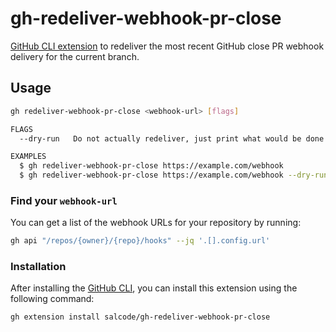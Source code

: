 # gh-redeliver-webhook-pr-close

[GitHub CLI extension](https://docs.github.com/en/github-cli/github-cli/using-github-cli-extensions) to redeliver the most recent GitHub close PR webhook delivery for the current branch.

## Usage

```bash
gh redeliver-webhook-pr-close <webhook-url> [flags]

FLAGS
  --dry-run   Do not actually redeliver, just print what would be done.

EXAMPLES
  $ gh redeliver-webhook-pr-close https://example.com/webhook
  $ gh redeliver-webhook-pr-close https://example.com/webhook --dry-run
```

### Find your `webhook-url`

You can get a list of the webhook URLs for your repository by running:

```bash
gh api "/repos/{owner}/{repo}/hooks" --jq '.[].config.url'
```

### Installation

After installing the [GitHub CLI](https://cli.github.com/), you can install this extension using the following command:

```bash
gh extension install salcode/gh-redeliver-webhook-pr-close
```
